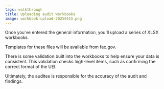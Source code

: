 ```yaml
---
tags: walkthrough
title: Uploading audit workbooks
image: workbook-upload-20250515.png
---
```


Once you've entered the general information, you'll upload a series of XLSX workbooks.

Templates for these files will be available from fac.gov.

There is some validation built into the workbooks to help ensure your data is consistent. This validation checks high-level items, such as confirming the correct format of the UEI. 

Ultimately, the auditee is responsible for the accuracy of the audit and findings.
